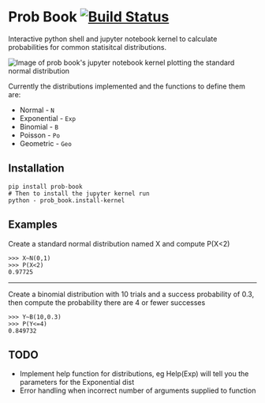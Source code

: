 # Prob Book [![Build Status](https://travis-ci.com/TomJamesGray/prob-book.svg?branch=master)](https://travis-ci.com/TomJamesGray/prob-book)
Interactive python shell and jupyter notebook kernel
to calculate probabilities for common statisitcal
distributions.

![Image of prob book's jupyter notebook kernel plotting the
standard normal distribution](jupyter_eg.png)

Currently the distributions implemented and the functions to define them are:
* Normal - `N`
* Exponential - `Exp`
* Binomial - `B`
* Poisson - `Po`
* Geometric - `Geo`

## Installation
```
pip install prob-book
# Then to install the jupyter kernel run
python - prob_book.install-kernel
```

## Examples
Create a standard normal distribution named X and compute P(X<2)
```
>>> X~N(0,1)
>>> P(X<2)
0.97725
```
---
Create a binomial distribution with 10 trials and a success probability
of 0.3, then compute the probability there are 4 or fewer successes
```
>>> Y~B(10,0.3)
>>> P(Y<=4)
0.849732
```

## TODO
* Implement help function for distributions, eg Help(Exp) will tell you the
parameters for the Exponential dist
* Error handling when incorrect number of arguments supplied to function